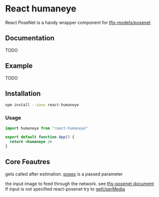 # React humaneye

React PoseNet is a handy wrapper component for [tfjs-models/posenet](https://github.com/tensorflow/tfjs-models/tree/master/posenet)

## Documentation

TODO

## Example

TODO

## Installation

```bash
npm install --save react-humaneye
```

### Usage

```jsx
import humaneye from "react-humaneye"

export default function App() {
  return <humaneye />
}
```

## Core Feautres



gets called after estimation. [poses](https://github.com/tensorflow/tfjs-models/tree/master/posenet#keypoints) is a passed parameter  


the input image to feed through the network. see
[tfjs-posenet document](https://github.com/tensorflow/tfjs-models/tree/master/posenet#params-in-estimatesinglepose)  
If input is not specified react-posenet try to [getUserMedia](https://developer.mozilla.org/en-US/docs/Web/API/MediaDevices/getUserMedia)  
